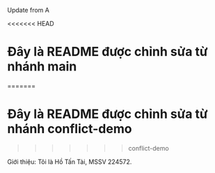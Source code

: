 Update from A

<<<<<<< HEAD
# Đây là README được chỉnh sửa từ nhánh main
=======
# Đây là README được chỉnh sửa từ nhánh conflict-demo
>>>>>>> conflict-demo

Giới thiệu: Tôi là Hồ Tấn Tài, MSSV 224572.

